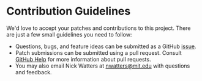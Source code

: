 # Contribution Guidelines

We'd love to accept your patches and contributions to this project. There are
just a few small guidelines you need to follow:

* Questions, bugs, and feature ideas can be submitted as a GitHub
  [issue](https://github.com/jazlab/medicine.github.io/issues).
* Patch submissions can be submitted using a pull request. Consult [GitHub
  Help](https://help.github.com/articles/about-pull-requests/) for more
  information about pull requests.
* You may also email Nick Watters at nwatters@mit.edu with questions and
  feedback.
